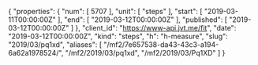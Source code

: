 {
  "properties": {
    "num": [
      5707
    ],
    "unit": [
      "steps"
    ],
    "start": [
      "2019-03-11T00:00:00Z"
    ],
    "end": [
      "2019-03-12T00:00:00Z"
    ],
    "published": [
      "2019-03-12T00:00:00Z"
    ]
  },
  "client_id": "https://www-api.jvt.me/fit",
  "date": "2019-03-12T00:00:00Z",
  "kind": "steps",
  "h": "h-measure",
  "slug": "2019/03/pq1xd",
  "aliases": [
    "/mf2/7e657538-da43-43c3-a194-6a62a1978524/",
    "/mf2/2019/03/pq1xd",
    "/mf2/2019/03/Pq1XD"
  ]
}

